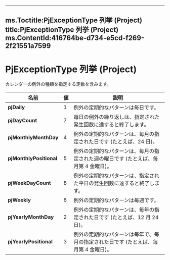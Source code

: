 

---
ms.Toctitle:PjExceptionType 列挙 (Project)
title:PjExceptionType 列挙 (Project)
ms.ContentId:416764be-d734-e5cd-f269-2f21551a7599
---
# PjExceptionType 列挙 (Project)




カレンダーの例外の種類を指定する定数を含みます。

|**名前**|**値**|**説明**|
|---|---|---|
|**pjDaily**|1|例外の定期的なパターンは毎日です。|
|**pjDayCount**|7|毎日の例外の繰り返しは、指定された発生回数に達すると終了します。|
|**pjMonthlyMonthDay**|4|例外の定期的なパターンは、毎月の指定された日です (たとえば、24 日)。|
|**pjMonthlyPositional**|5|例外の定期的なパターンは、毎月の指定された週の曜日です (たとえば、毎月第 4 金曜日)。|
|**pjWeekDayCount**|8|例外の定期的なパターンは、指定された平日の発生回数に達すると終了します。|
|**pjWeekly**|6|例外の定期的なパターンは毎週です。|
|**pjYearlyMonthDay**|2|例外の定期的なパターンは、毎年の指定された日です (たとえば、12 月 24 日)。|
|**pjYearlyPositional**|3|例外の定期的なパターンは毎年で、毎月の指定された日です (たとえば、毎月第 4 金曜日)。|




